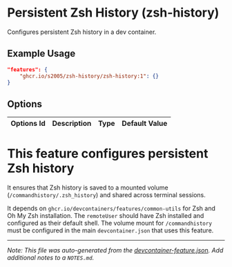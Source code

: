 
# Persistent Zsh History (zsh-history)

Configures persistent Zsh history in a dev container.

## Example Usage

```json
"features": {
    "ghcr.io/s2005/zsh-history/zsh-history:1": {}
}
```

## Options

| Options Id | Description | Type | Default Value |
|-----|-----|-----|-----|


# This feature configures persistent Zsh history

It ensures that Zsh history is saved to a mounted volume (`/commandhistory/.zsh_history`)
and shared across terminal sessions.

It depends on `ghcr.io/devcontainers/features/common-utils` for Zsh and Oh My Zsh installation.
The `remoteUser` should have Zsh installed and configured as their default shell.
The volume mount for `/commandhistory` must be configured in the main `devcontainer.json` that uses this feature.


---

_Note: This file was auto-generated from the [devcontainer-feature.json](https://github.com/s2005/zsh-history/blob/main/src/zsh-history/devcontainer-feature.json).  Add additional notes to a `NOTES.md`._
